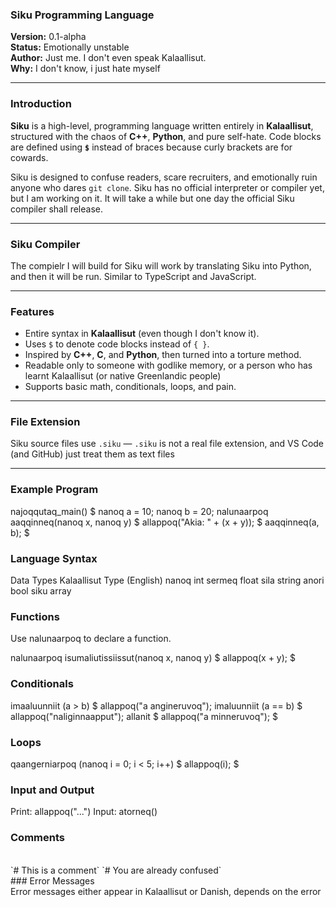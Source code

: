 ### Siku Programming Language

**Version:** 0.1-alpha  
**Status:** Emotionally unstable  
**Author:** Just me. I don't even speak Kalaallisut.  
**Why:** I don't know, i just hate myself

<hr>

### Introduction

**Siku** is a high-level,  programming language written entirely in **Kalaallisut**, structured with the chaos of **C++**, **Python**, and pure self-hate. Code blocks are defined using **`$`** instead of braces because curly brackets are for cowards.

Siku is designed to confuse readers, scare recruiters, and emotionally ruin anyone who dares `git clone`.
Siku has no official interpreter or compiler yet, but I am working on it. It will take a while but one day the official Siku compiler shall release.

<hr>

### Siku Compiler

The compielr I will build for Siku will work by translating Siku into Python, and then it will be run. Similar to TypeScript and JavaScript.

<hr>

### Features

- Entire syntax in **Kalaallisut** (even though I don't know it).
- Uses `$` to denote code blocks instead of `{ }`.
- Inspired by **C++**, **C**, and **Python**, then turned into a torture method.
- Readable only to someone with godlike memory, or a person who has learnt Kalaallisut (or native Greenlandic people)
- Supports basic math, conditionals, loops, and pain.

<hr>

### File Extension

Siku source files use `.siku` — `.siku` is not a real file extension, and VS Code (and GitHub) just treat them as text files

<hr>

### Example Program

najoqqutaq_main() $
    nanoq a = 10;
    nanoq b = 20;
    nalunaarpoq aaqqinneq(nanoq x, nanoq y) $
        allappoq("Akia: " + (x + y));
    $
    aaqqinneq(a, b);
$

### Language Syntax

Data Types
Kalaallisut	Type (English)
nanoq	int
sermeq	float
sila	string
anori	bool
siku	array

### Functions
Use nalunaarpoq to declare a function.

nalunaarpoq isumaliutissiissut(nanoq x, nanoq y) $
    allappoq(x + y);
$

### Conditionals

imaaluunniit (a > b) $
    allappoq("a angineruvoq");
imaluunniit (a == b) $
    allappoq("naliginnaapput");
allanit $
    allappoq("a minneruvoq");
$

### Loops

qaangerniarpoq (nanoq i = 0; i < 5; i++) $
    allappoq(i);
$

### Input and Output

Print: allappoq("...")
Input: atorneq()

### Comments
<br>
`# This is a comment`
`# You are already confused`
<br>
### Error Messages
<br>
Error messages either appear in Kalaallisut or Danish, depends on the error
